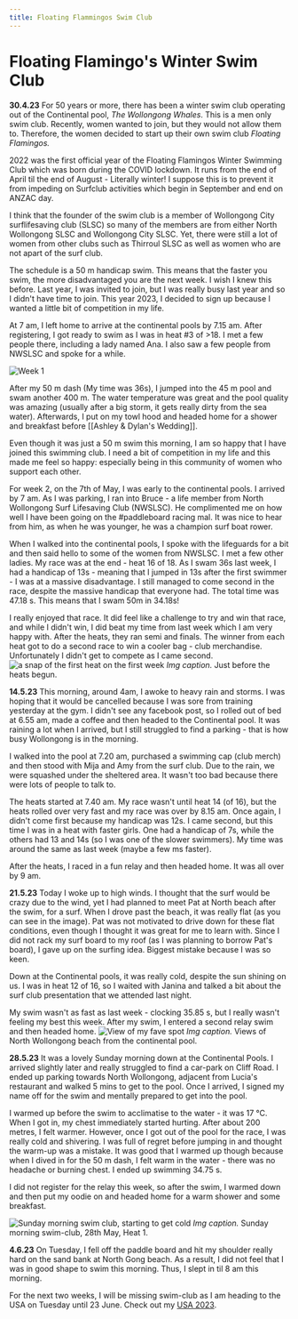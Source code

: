 ```yaml
---
title: Floating Flammingos Swim Club
---
```

# Floating Flamingo's Winter Swim Club
**30.4.23** 
For 50 years or more, there has been a winter swim club operating out of the Continental pool, *The Wollongong Whales*. This is a men only swim club. Recently, women wanted to join, but they would not allow them to. Therefore, the women decided to start up their own swim club *Floating Flamingos.* 

2022 was the first official year of the Floating Flamingos Winter Swimming Club which was born during the COVID lockdown. It runs from the end of April til the end of August - Literally winter! I suppose this is to prevent it from impeding on Surfclub activities which begin in September and end on ANZAC day. 

I think that the founder of the swim club is a member of Wollongong City surflifesaving club (SLSC) so many of the members are from either North Wollongong SLSC and Wollongong City SLSC. Yet, there were still a lot of women from other clubs such as Thirroul SLSC as well as women who are not apart of the surf club. 

The schedule is a 50 m handicap swim. This means that the faster you swim, the more disadvantaged you are the next week. I wish I knew this before. Last year, I was invited to join, but I was really busy last year and so I didn't have time to join. This year 2023, I decided to sign up because I wanted a little bit of competition in my life. 

At 7 am, I left home to arrive at the continental pools by 7.15 am. After registering, I got ready to swim as I was in heat #3 of >18. I met a few people there, including a lady named Ana. I also saw a few people from NWSLSC and spoke for a while. 

![Week 1](../swimming-and-surfing/pics/floatingflammingos-w1.png)

After my 50 m dash (My time was 36s), I jumped into the 45 m pool and swam another 400 m. The water temperature was great and the pool quality was amazing (usually after a big storm, it gets really dirty from the sea water). Afterwards, I put on my towl hood and headed home for a shower and breakfast before [[Ashley & Dylan's Wedding]]. 

Even though it was just a 50 m swim this morning, I am so happy that I have joined this swimming club. I need a bit of competition in my life and this made me feel so happy: especially being in this community of women who support each other. 

For week 2, on the 7th of May, I was early to the continental pools. I arrived by 7 am. As I was parking, I ran into Bruce - a life member from North Wollongong Surf Lifesaving Club (NWSLSC). He complimented me on how well I have been going on the #paddleboard racing mal. It was nice to hear from him, as when he was younger, he was a champion surf boat rower. 

When I walked into the continental pools, I spoke with the lifeguards for a bit and then said hello to some of the women from NWSLSC. I met a few other ladies. My race was at the end - heat 16 of 18. As I swam 36s last week, I had a handicap of 13s - meaning that I jumped in 13s after the first swimmer - I was at a massive disadvantage. I still managed to come second in the race, despite the massive handicap that everyone had. The total time was 47.18 s. This means that I swam 50m in 34.18s! 

I really enjoyed that race. It did feel like a challenge to try and win that race, and while I didn't win, I did beat my time from last week which I am very happy with. After the heats, they ran semi and finals. The winner from each heat got to do a second race to win a cooler bag - club merchandise. Unfortunately I didn't get to compete as I came second. 
![a snap of the first heat on the first week](pics/floating-flammingos-swim%203.png)
*Img caption.* Just before the heats begun. 

**14.5.23**
This morning, around 4am, I awoke to heavy rain and storms. I was hoping that it would be cancelled because I was sore from training yesterday at the gym. I didn't see any facebook post, so I rolled out of bed at 6.55 am, made a coffee and then headed to the Continental pool. It was raining a lot when I arrived, but I still struggled to find a parking - that is how busy Wollongong is in the morning. 

I walked into the pool at 7.20 am, purchased a swimming cap (club merch) and then stood with Mija and Amy from the surf club. Due to the rain, we were squashed under the sheltered area. It wasn't too bad because there were lots of people to talk to. 

The heats started at 7.40 am. My race wasn't until heat 14 (of 16), but the heats rolled over very fast and my race was over by 8.15 am. Once again, I didn't come first because my handicap was 12s. I came second, but this time I was in a heat with faster girls. One had a handicap of 7s, while the others had 13 and 14s (so I was one of the slower swimmers). My time was around the same as last week (maybe a few ms faster). 

After the heats, I raced in a fun relay and then headed home. It was all over by 9 am. 

**21.5.23**
Today I woke up to high winds. I thought that the surf would be crazy due to the wind, yet I had planned to meet Pat at North beach after the swim, for a surf. When I drove past the beach, it was really flat (as you can see in the image). Pat was not motivated to drive down for these flat conditions, even though I thought it was great for me to learn with. Since I did not rack my surf board to my roof (as I was planning to borrow Pat's board), I gave up on the surfing idea. Biggest mistake because I was so keen. 

Down at the Continental pools, it was really cold, despite the sun shining on us. I was in heat 12 of 16, so I waited with Janina and talked a bit about the surf club presentation that we attended last night. 

My swim wasn't as fast as last week - clocking 35.85 s, but I really wasn't feeling my best this week. After my swim, I entered a second relay swim and then headed home. 
![View of my fave spot](pics/floating-flammingos2.png)
*Img caption.* Views of North Wollongong beach from the continental pool. 

**28.5.23**
It was a lovely Sunday morning down at the Continental Pools. I arrived slightly later and really struggled to find a car-park on Cliff Road. I ended up parking towards North Wollongong, adjacent from Lucia's restaurant and walked 5 mins to get to the pool. Once I arrived, I signed my name off for the swim and mentally prepared to get into the pool.

I warmed up before the swim to acclimatise to the water - it was 17 °C. When I got in, my chest immediately started hurting. After about 200 metres, I felt warmer. However, once I got out of the pool for the race, I was really cold and shivering. I was full of regret before jumping in and thought the warm-up was a mistake. It was good that I warmed up though because when I dived in for the 50 m dash, I felt warm in the water - there was no headache or burning chest. I ended up swimming 34.75 s. 

I did not register for the relay this week, so after the swim, I warmed down and then put my oodie on and headed home for a warm shower and some breakfast. 

![Sunday morning swim club, starting to get cold](pics/floating-flamingos3.png)
*Img caption.* Sunday morning swim-club, 28th May, Heat 1. 

**4.6.23**
On Tuesday, I fell off the paddle board and hit my shoulder really hard on the sand bank at North Gong beach. As a result, I did not feel that I was in good shape to swim this morning. Thus, I slept in til 8 am this morning. 

For the next two weeks, I will be missing swim-club as I am heading to the USA on Tuesday until 23 June. Check out my [USA 2023](/life/trips/usa). 
